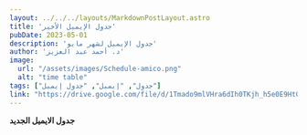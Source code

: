 ```yaml
---
layout: ../../../layouts/MarkdownPostLayout.astro
title: 'جدول الإيميل الأخير'
pubDate: 2023-05-01
description: 'جدول الإيميل لشهر مايو'
author: 'د. أحمد عبد العزيز'
image:
  url: "/assets/images/Schedule-amico.png"
  alt: "time table"
tags: ["جدول", "إيميل", "جدول إيميل"]
link: "https://drive.google.com/file/d/1Tmado9mlVHra6dIh0TKjh_h5e0E9Ht0v/view?usp=sharing"
---
```



**جدول الايميل الجديد**